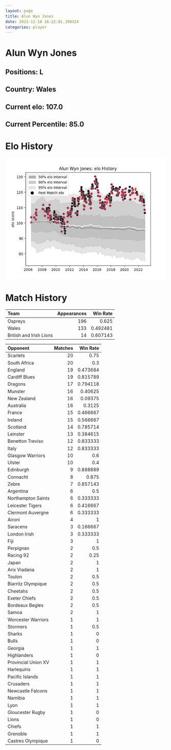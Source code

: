 ```yaml
---  
layout: page  
title: Alun Wyn Jones  
date: 2022-12-18 16:22:01.390324  
categories: player  
---
```

# Alun Wyn Jones

## Positions: L

## Country: Wales

## Current elo: 107.0

## Current Percentile: 85.0

# Elo History


![elo history](history_AlunWynJones.png)
# Match History


| Team                    |   Appearances |   Win Rate |
|:------------------------|--------------:|-----------:|
| Ospreys                 |           196 |   0.625    |
| Wales                   |           133 |   0.492481 |
| British and Irish Lions |            14 |   0.607143 |

| Opponent            |   Matches |   Win Rate |
|:--------------------|----------:|-----------:|
| Scarlets            |        20 |   0.75     |
| South Africa        |        20 |   0.3      |
| England             |        19 |   0.473684 |
| Cardiff Blues       |        19 |   0.815789 |
| Dragons             |        17 |   0.794118 |
| Munster             |        16 |   0.40625  |
| New Zealand         |        16 |   0.09375  |
| Australia           |        16 |   0.3125   |
| France              |        15 |   0.466667 |
| Ireland             |        15 |   0.566667 |
| Scotland            |        14 |   0.785714 |
| Leinster            |        13 |   0.384615 |
| Benetton Treviso    |        12 |   0.833333 |
| Italy               |        12 |   0.833333 |
| Glasgow Warriors    |        10 |   0.6      |
| Ulster              |        10 |   0.4      |
| Edinburgh           |         9 |   0.888889 |
| Connacht            |         8 |   0.875    |
| Zebre               |         7 |   0.857143 |
| Argentina           |         6 |   0.5      |
| Northampton Saints  |         6 |   0.333333 |
| Leicester Tigers    |         6 |   0.416667 |
| Clermont Auvergne   |         6 |   0.333333 |
| Aironi              |         4 |   1        |
| Saracens            |         3 |   0.166667 |
| London Irish        |         3 |   0.333333 |
| Fiji                |         3 |   1        |
| Perpignan           |         2 |   0.5      |
| Racing 92           |         2 |   0.25     |
| Japan               |         2 |   1        |
| Arix Viadana        |         2 |   1        |
| Toulon              |         2 |   0.5      |
| Biarritz Olympique  |         2 |   0.5      |
| Cheetahs            |         2 |   0.5      |
| Exeter Chiefs       |         2 |   0.5      |
| Bordeaux Begles     |         2 |   0.5      |
| Samoa               |         2 |   1        |
| Worcester Warriors  |         1 |   1        |
| Stormers            |         1 |   0.5      |
| Sharks              |         1 |   0        |
| Bulls               |         1 |   0        |
| Georgia             |         1 |   1        |
| Highlanders         |         1 |   0        |
| Provincial Union XV |         1 |   1        |
| Harlequins          |         1 |   1        |
| Pacific Islands     |         1 |   1        |
| Crusaders           |         1 |   1        |
| Newcastle Falcons   |         1 |   1        |
| Namibia             |         1 |   1        |
| Lyon                |         1 |   1        |
| Gloucester Rugby    |         1 |   0        |
| Lions               |         1 |   0        |
| Chiefs              |         1 |   1        |
| Grenoble            |         1 |   1        |
| Castres Olympique   |         1 |   0        |